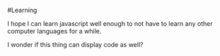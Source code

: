 #Learning

I hope I can learn javascript well enough to not have to learn any other computer languages for a while.

I wonder if this thing can display code as well?

